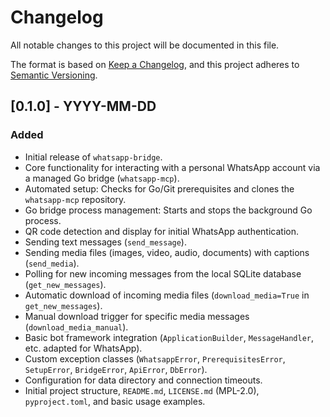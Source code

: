 # Changelog

All notable changes to this project will be documented in this file.

The format is based on [Keep a Changelog](https://keepachangelog.com/en/1.0.0/),
and this project adheres to [Semantic Versioning](https://semver.org/spec/v2.0.0.html).

## [0.1.0] - YYYY-MM-DD

### Added

- Initial release of `whatsapp-bridge`.
- Core functionality for interacting with a personal WhatsApp account via a managed Go bridge (`whatsapp-mcp`).
- Automated setup: Checks for Go/Git prerequisites and clones the `whatsapp-mcp` repository.
- Go bridge process management: Starts and stops the background Go process.
- QR code detection and display for initial WhatsApp authentication.
- Sending text messages (`send_message`).
- Sending media files (images, video, audio, documents) with captions (`send_media`).
- Polling for new incoming messages from the local SQLite database (`get_new_messages`).
- Automatic download of incoming media files (`download_media=True` in `get_new_messages`).
- Manual download trigger for specific media messages (`download_media_manual`).
- Basic bot framework integration (`ApplicationBuilder`, `MessageHandler`, etc. adapted for WhatsApp).
- Custom exception classes (`WhatsappError`, `PrerequisitesError`, `SetupError`, `BridgeError`, `ApiError`, `DbError`).
- Configuration for data directory and connection timeouts.
- Initial project structure, `README.md`, `LICENSE.md` (MPL-2.0), `pyproject.toml`, and basic usage examples.
